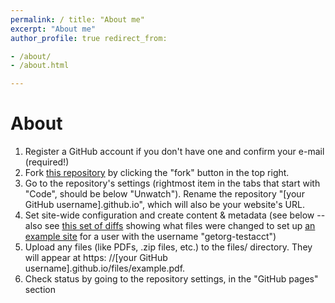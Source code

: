 ```yaml
---
permalink: / title: "About me"
excerpt: "About me"
author_profile: true redirect_from:

- /about/
- /about.html

---
```


About
=====
1. Register a GitHub account if you don't have one and confirm your e-mail (required!)
1. Fork [this repository](https://github.com/academicpages/academicpages.github.io) by clicking the "fork" button in the
   top right.
1. Go to the repository's settings (rightmost item in the tabs that start with "Code", should be below "Unwatch").
   Rename the repository "[your GitHub username].github.io", which will also be your website's URL.
1. Set site-wide configuration and create content & metadata (see below -- also
   see [this set of diffs](http://archive.is/3TPas) showing what files were changed to set
   up [an example site](https://getorg-testacct.github.io) for a user with the username "getorg-testacct")
1. Upload any files (like PDFs, .zip files, etc.) to the files/ directory. They will appear at https:
   //[your GitHub username].github.io/files/example.pdf.
1. Check status by going to the repository settings, in the "GitHub pages" section